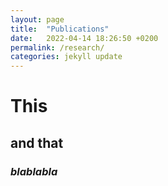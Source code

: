 ```yaml
---
layout: page
title:  "Publications"
date:   2022-04-14 18:26:50 +0200
permalink: /research/
categories: jekyll update
---
```


# This 

## and that 

### _blablabla_ 
